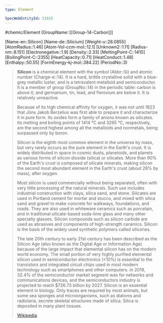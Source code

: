```yaml
---
type: Element

SpocWebEntityId: 21915
---
```


#chemic/Element 
[GroupName::[[Group-14-Carbon]]]

[Name-en::Silicon]
[Name-de::Silicium]
[Weight-u::28.0855]
[AtomRadius::1.46]
[Atom-Vol-ccm-mol::12.1]
[Unknown2::1.11]
[Radius-nm::8.151]
[Electronegative::1.9]
[Density::2.33]
[MeltingPoint-C::1410]
[BoilingPoint-C::2355]
[HeatCapacity::0.71]
[HeatConduct::1.48]
[Enthalpy::50.55]
[FormEnergy-kj-mol::384.22]
(PeriodNo::3)



> **Silicon** is a chemical element with the symbol (Abbr::Si) and atomic number (Charge-e::14). It is a hard, brittle crystalline solid with a blue-grey metallic luster, and is a tetravalent metalloid and semiconductor. It is a member of group (GroupNo::14) in the periodic table: carbon is above it; and germanium, tin, lead, and flerovium are below it. It is relatively unreactive.
>
> Because of its high chemical affinity for oxygen, it was not until 1823 that Jöns Jakob Berzelius was first able to prepare it and characterize it in pure form. Its oxides form a family of anions known as silicates. Its melting and boiling points of 1414 °C and 3265 °C, respectively, are the second highest among all the metalloids and nonmetals, being surpassed only by boron.
>
> Silicon is the eighth most common element in the universe by mass, but very rarely occurs as the pure element in the Earth's crust. It is widely distributed in space in cosmic dusts, planetoids, and planets as various forms of silicon dioxide (silica) or silicates. More than 90% of the Earth's crust is composed of silicate minerals, making silicon the second most abundant element in the Earth's crust (about 28% by mass), after oxygen.
>
> Most silicon is used commercially without being separated, often with very little processing of the natural minerals. Such use includes industrial construction with clays, silica sand, and stone. Silicates are used in Portland cement for mortar and stucco, and mixed with silica sand and gravel to make concrete for walkways, foundations, and roads. They are also used in whiteware ceramics such as porcelain, and in traditional silicate-based soda-lime glass and many other specialty glasses. Silicon compounds such as silicon carbide are used as abrasives and components of high-strength ceramics. Silicon is the basis of the widely used synthetic polymers called silicones.
>
> The late 20th century to early 21st century has been described as the Silicon Age (also known as the Digital Age or Information Age) because of the large impact that elemental silicon has on the modern world economy. The small portion of very highly purified elemental silicon used in semiconductor electronics (<10%) is essential to the transistors and integrated circuit chips used in most modern technology such as smartphones and other computers. In 2019, 32.4% of the semiconductor market segment was for networks and communications devices, and the semiconductors industry is projected to reach $726.73 billion by 2027. Silicon is an essential element in biology. Only traces are required by most animals, but some sea sponges and microorganisms, such as diatoms and radiolaria, secrete skeletal structures made of silica. Silica is deposited in many plant tissues.
>
> [Wikipedia](https://en.wikipedia.org/wiki/Silicon)